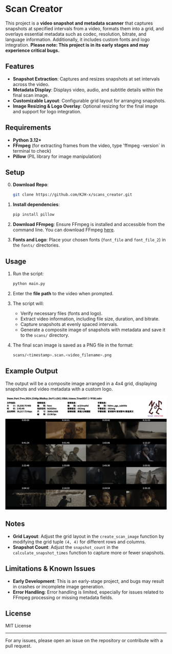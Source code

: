 # Scan Creator

This project is a **video snapshot and metadata scanner** that captures snapshots at specified intervals from a video, formats them into a grid, and overlays essential metadata such as codec, resolution, bitrate, and language information. Additionally, it includes custom fonts and logo integration. **Please note: This project is in its early stages and may experience critical bugs.**

## Features

- **Snapshot Extraction**: Captures and resizes snapshots at set intervals across the video.
- **Metadata Display**: Displays video, audio, and subtitle details within the final scan image.
- **Customizable Layout**: Configurable grid layout for arranging snapshots.
- **Image Resizing & Logo Overlay**: Optional resizing for the final image and support for logo integration.

## Requirements

- **Python 3.12+**
- **FFmpeg** (for extracting frames from the video, type 'ffmpeg -version` in terminal to check)
- **Pillow** (PIL library for image manipulation)

## Setup

0. **Download Repo**:

   ```bash
   git clone https://github.com/KJH-x/scans_creator.git
   ```

1. **Install dependencies**:

   ```bash
   pip install pillow
   ```

2. **Download FFmpeg**:
   Ensure FFmpeg is installed and accessible from the command line. You can download FFmpeg [here](https://ffmpeg.org/download.html).

3. **Fonts and Logo**:
   Place your chosen fonts (`font_file` and `font_file_2`) in the `fonts/` directories.

## Usage

1. Run the script:

   ```bash
   python main.py
   ```

2. Enter the **file path** to the video when prompted.

3. The script will:
   - Verify necessary files (fonts and logo).
   - Extract video information, including file size, duration, and bitrate.
   - Capture snapshots at evenly spaced intervals.
   - Generate a composite image of snapshots with metadata and save it to the `scans/` directory.

4. The final scan image is saved as a PNG file in the format:

   ``` bash
   scans/<timestamp>.scan.<video_filename>.png
   ```

## Example Output

The output will be a composite image arranged in a 4x4 grid, displaying snapshots and video metadata with a custom logo.

![img](./scans/example/000000.scan.Dune.Part.Two.2024.2160p.BluRay.DoVi.x265.10bit.Atmos.TrueHD7.1-WiKi.mkv.png)

## Notes

- **Grid Layout**: Adjust the grid layout in the `create_scan_image` function by modifying the grid tuple `(4, 4)` for different rows and columns.
- **Snapshot Count**: Adjust the `snapshot_count` in the `calculate_snapshot_times` function to capture more or fewer snapshots.

## Limitations & Known Issues

- **Early Development**: This is an early-stage project, and bugs may result in crashes or incomplete image generation.
- **Error Handling**: Error handling is limited, especially for issues related to FFmpeg processing or missing metadata fields.

## License

MIT License

---

For any issues, please open an issue on the repository or contribute with a pull request.
